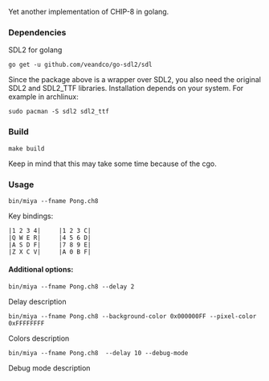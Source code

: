 Yet another implementation of CHIP-8 in golang.

### Dependencies
SDL2 for golang
```
go get -u github.com/veandco/go-sdl2/sdl
```

Since the package above is a wrapper over SDL2, you also need the original SDL2 and SDL2_TTF libraries. Installation depends on your system. For example in archlinux:
```
sudo pacman -S sdl2 sdl2_ttf
```
### Build
```
make build
```
Keep in mind that this may take some time because of the cgo. 

### Usage
```
bin/miya --fname Pong.ch8
```
Key bindings:
```
|1 2 3 4|	  |1 2 3 C|
|Q W E R|     |4 5 6 D|
|A S D F|     |7 8 9 E|
|Z X C V|     |A 0 B F|
```

#### Additional options:
```
bin/miya --fname Pong.ch8 --delay 2
```
Delay description

```
bin/miya --fname Pong.ch8 --background-color 0x000000FF --pixel-color 0xFFFFFFFF
```
Colors description

```
bin/miya --fname Pong.ch8  --delay 10 --debug-mode
```
Debug mode description

